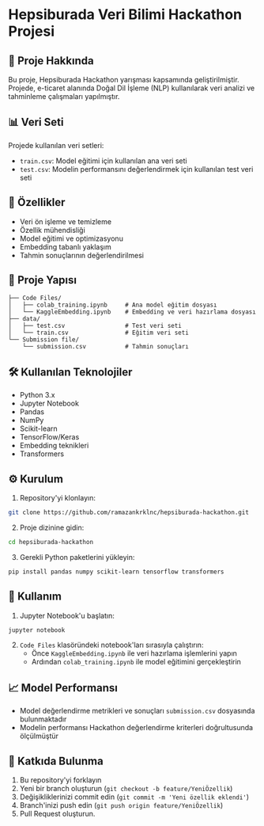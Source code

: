 # Hepsiburada Veri Bilimi Hackathon Projesi

## 🎯 Proje Hakkında
Bu proje, Hepsiburada Hackathon yarışması kapsamında geliştirilmiştir. Projede, e-ticaret alanında Doğal Dil İşleme (NLP) kullanılarak veri analizi ve tahminleme çalışmaları yapılmıştır.

## 📊 Veri Seti
Projede kullanılan veri setleri:
- `train.csv`: Model eğitimi için kullanılan ana veri seti
- `test.csv`: Modelin performansını değerlendirmek için kullanılan test veri seti

## 🚀 Özellikler
- Veri ön işleme ve temizleme
- Özellik mühendisliği
- Model eğitimi ve optimizasyonu
- Embedding tabanlı yaklaşım
- Tahmin sonuçlarının değerlendirilmesi

## 📁 Proje Yapısı
```
├── Code Files/
│   ├── colab_training.ipynb     # Ana model eğitim dosyası
│   └── KaggleEmbedding.ipynb    # Embedding ve veri hazırlama dosyası
├── data/
│   ├── test.csv                 # Test veri seti
│   └── train.csv                # Eğitim veri seti
└── Submission file/
    └── submission.csv           # Tahmin sonuçları
```

## 🛠️ Kullanılan Teknolojiler
- Python 3.x
- Jupyter Notebook
- Pandas
- NumPy
- Scikit-learn
- TensorFlow/Keras
- Embedding teknikleri
- Transformers

## ⚙️ Kurulum
1. Repository'yi klonlayın:
```bash
git clone https://github.com/ramazankrklnc/hepsiburada-hackathon.git
```

2. Proje dizinine gidin:
```bash
cd hepsiburada-hackathon
```

3. Gerekli Python paketlerini yükleyin:
```bash
pip install pandas numpy scikit-learn tensorflow transformers
```

## 📝 Kullanım
1. Jupyter Notebook'u başlatın:
```bash
jupyter notebook
```

2. `Code Files` klasöründeki notebook'ları sırasıyla çalıştırın:
   - Önce `KaggleEmbedding.ipynb` ile veri hazırlama işlemlerini yapın
   - Ardından `colab_training.ipynb` ile model eğitimini gerçekleştirin

## 📈 Model Performansı
- Model değerlendirme metrikleri ve sonuçları `submission.csv` dosyasında bulunmaktadır
- Modelin performansı Hackathon değerlendirme kriterleri doğrultusunda ölçülmüştür

## 🤝 Katkıda Bulunma
1. Bu repository'yi forklayın
2. Yeni bir branch oluşturun (`git checkout -b feature/YeniÖzellik`)
3. Değişikliklerinizi commit edin (`git commit -m 'Yeni özellik eklendi'`)
4. Branch'inizi push edin (`git push origin feature/YeniÖzellik`)
5. Pull Request oluşturun.

